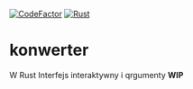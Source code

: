 [![CodeFactor](https://www.codefactor.io/repository/github/frai3mega/konwerter/badge?s=4c1c5a8c142b69e83cf32d4d446b14cc80ba4499)](https://www.codefactor.io/repository/github/frai3mega/konwerter) [![Rust](https://github.com/FraI3mega/konwerter/actions/workflows/rust.yml/badge.svg)](https://github.com/FraI3mega/konwerter/actions/workflows/rust.yml)
# konwerter
W Rust
Interfejs interaktywny i qrgumenty
**WIP**
